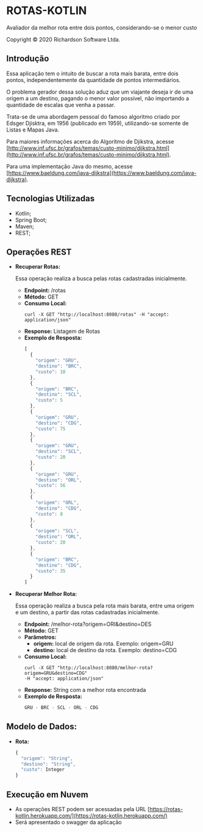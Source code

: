# ROTAS-KOTLIN
<p>Avaliador da melhor rota entre dois pontos, considerando-se o menor custo</p>
<p>Copyright © 2020 Richardson Software Ltda.</p>

## Introdução

Essa aplicação tem o intuito de buscar a rota mais barata, entre dois pontos, independentemente da quantidade de pontos intermediários.

O problema gerador dessa solução aduz que um viajante deseja ir de uma origem a um destino, pagando o menor valor possível, não importando a quantidade de escalas que venha a passar.

Trata-se de uma abordagem pessoal do famoso algoritmo criado por Edsger Djisktra, em 1956 (publicado em 1959), utilizando-se somente de Listas e Mapas Java.

Para maiores informações acerca do Algoritmo de Djikstra, acesse [http://www.inf.ufsc.br/grafos/temas/custo-minimo/dijkstra.html](http://www.inf.ufsc.br/grafos/temas/custo-minimo/dijkstra.html).

Para uma implementação Java do mesmo, acesse [https://www.baeldung.com/java-dijkstra](https://www.baeldung.com/java-dijkstra).  

## Tecnologias Utilizadas

* Kotlin;
* Spring Boot;
* Maven;
* REST;

## Operações REST

* **Recuperar Rotas:**

  Essa operação realiza a busca pelas rotas cadastradas inicialmente.

  * **Endpoint:** /rotas
  * **Método:** GET
  * **Consumo Local:**
    ```
    curl -X GET "http://localhost:8080/rotas" -H "accept: application/json"
    ```
  * **Response:** Listagem de Rotas
  * **Exemplo de Resposta:**
    ```javascript
    [
      {
        "origem": "GRU",
        "destino": "BRC",
        "custo": 10
      },
      {
        "origem": "BRC",
        "destino": "SCL",
        "custo": 5
      },
      {
        "origem": "GRU",
        "destino": "CDG",
        "custo": 75
      },
      {
        "origem": "GRU",
        "destino": "SCL",
        "custo": 20
      },
      {
        "origem": "GRU",
        "destino": "ORL",
        "custo": 56
      },
      {
        "origem": "ORL",
        "destino": "CDG",
        "custo": 8
      },
      {
        "origem": "SCL",
        "destino": "ORL",
        "custo": 20
      },
      {
        "origem": "BRC",
        "destino": "CDG",
        "custo": 35
      }
    ]
    ```

* **Recuperar Melhor Rota:**

  Essa operação realiza a busca pela rota mais barata, entre uma origem e um destino, a partir das rotas cadastradas inicialmente.

  * **Endpoint:** /melhor-rota?origem=ORI&destino=DES
  * **Método:** GET
  * **Parâmetros:**
    * **origem:** local de origem da rota. Exemplo: origem=GRU
    * **destino:** local de destino da rota. Exemplo: destino=CDG
  * **Consumo Local:**
    ```
    curl -X GET "http://localhost:8080/melhor-rota?origem=GRU&destino=CDG" 
    -H "accept: application/json"
    ```
  * **Response:** String com a melhor rota encontrada
  * **Exemplo de Resposta:**
    ```javascript
    GRU - BRC - SCL - ORL - CDG
    ```

## Modelo de Dados:

* **Rota:**
  ```javascript
  {
    "origem": "String",
    "destino": "String",
    "custo": Integer
  }
  ```

## Execução em Nuvem

* As operações REST podem ser acessadas pela URL [https://rotas-kotlin.herokuapp.com/](https://rotas-kotlin.herokuapp.com/)
* Será apresentado o swagger da aplicação
